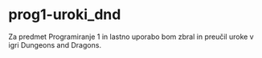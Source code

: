# prog1-uroki_dnd
Za predmet Programiranje 1 in lastno uporabo bom zbral in preučil uroke v igri Dungeons and Dragons.
